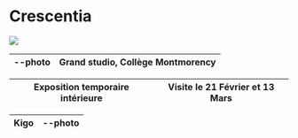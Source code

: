 
# Crescentia

[<img src="media/bannière_crescentia.PNG">](https://www.youtube.com/watch?v=nncfZgBY7xY)

| --photo  | Grand studio, Collège Montmorency |
|----------|-----------------------------------|

| Exposition temporaire intérieure | Visite le 21 Février et 13 Mars |
|----------------------------------|---------------------------------|

| Kigo | --photo |
|------|---------|
